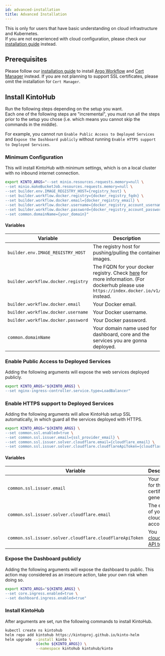 ```yaml
---
id: advanced-installation
title: Advanced Installation
---
```


This is only for users that have basic understanding on cloud infrastructure and Kubernetes.  
If you are not experienced with cloud configuration, please check our [installation guide](installation.md) instead.

## Prerequisites

Please follow our [installation guide](installation.md) to install [Argo Workflow](installation.md#install-argo-workflow) and [Cert Manager](installation.md##install-cert-manager) instead.
If you are not planning to support SSL certificates, please omit the installation for `Cert Manager`.

## Install KintoHub

Run the following steps depending on the setup you want.  
Each one of the following steps are "incremental", you must run all the steps prior to the setup you chose (i.e. which means you cannot skip the commands in the middle).

For example, you cannot run `Enable Public Access to Deployed Services` and `Expose the Dashboard publicly` without running `Enable HTTPS support to Deployed Services`.

### Minimum Configuration

This will install KintoHub with minimum settings, which is on a local cluster with no inbound internet connection.

```sh
export KINTO_ARGS="--set minio.resources.requests.memory=null \
--set minio.makeBucketJob.resources.requests.memory=null \
--set builder.env.IMAGE_REGISTRY_HOST={registry_host} \
--set builder.workflow.docker.registry={docker_registry_fqdn} \
--set builder.workflow.docker.email={docker_registry_email} \
--set builder.workflow.docker.username={docker_registry_account_username} \
--set builder.workflow.docker.password={docker_registry_account_password} \
--set common.domainName={your_domain}"
```

#### Variables

| Variable | Description |
| ------------- | ----------- |
| `builder.env.IMAGE_REGISTRY_HOST` | The registry host for pushing/pulling the container images. |
| `builder.workflow.docker.registry` | The FQDN for your docker registry. Check [here](https://kubernetes.io/docs/tasks/configure-pod-container/pull-image-private-registry/#create-a-secret-by-providing-credentials-on-the-command-line) for more information. (For dockerhub please use `https://index.docker.io/v1/` instead. |
| `builder.workflow.docker.email` | Your Docker email. |
| `builder.workflow.docker.username` | Your Docker username. |
| `builder.workflow.docker.password` | Your Docker password. |
| `common.domainName` | Your domain name used for dashboard, core and the services you are gonna deployed. |

### Enable Public Access to Deployed Services

Adding the following arguments will expose the web services deployed publicly.

```sh
export KINTO_ARGS="${KINTO_ARGS} \
--set nginx-ingress-controller.service.type=LoadBalancer"
```

### Enable HTTPS support to Deployed Services

Adding the following arguments will allow KintoHub setup SSL automatically, in which guard all the services deployed with HTTPS.

```sh
export KINTO_ARGS="${KINTO_ARGS} \
--set common.ssl.enabled=true \
--set common.ssl.issuer.email={ssl_provider_email} \
--set common.ssl.issuer.solver.cloudflare.email={cloudflare_email} \
--set common.ssl.issuer.solver.cloudflare.cloudflareApiToken={cloudflare_api_token}"
```

#### Variables

| Variable | Description |
| ------------- | ----------- |
| `common.ssl.issuer.email` | Your email for the SSL certificates generated. |
| `common.ssl.issuer.solver.cloudflare.email` | The email of your cloudflare account. |
| `common.ssl.issuer.solver.cloudflare.cloudflareApiToken` | You [cloudflare API token](https://support.cloudflare.com/hc/en-us/articles/200167836-Managing-API-Tokens-and-Keys#12345680). |

### Expose the Dashboard publicly

Adding the following arguments will expose the dashboard to public. This action may considered as an insecure action, take your own risk when doing so.

```sh
export KINTO_ARGS="${KINTO_ARGS} \
--set core.ingress.enabled=true \
--set dashboard.ingress.enabled=true"
```

### Install KintoHub

After arguments are set, run the following commands to install KintoHub.

```sh
kubectl create ns kintohub
helm repo add kintohub https://kintoproj.github.io/kinto-helm
helm upgrade --install kinto \
              $(echo ${KINTO_ARGS}) \
              --namespace kintohub kintohub/kinto
```
